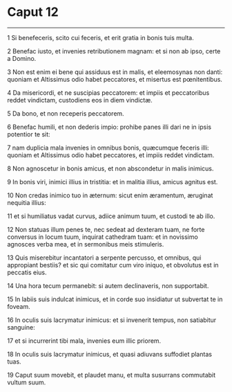 # Caput 12

***

1 Si benefeceris, scito cui feceris, et erit gratia in bonis tuis multa.

2 Benefac iusto, et invenies retributionem magnam: et si non ab ipso, certe a Domino.

3 Non est enim ei bene qui assiduus est in malis, et eleemosynas non danti: quoniam et Altissimus odio habet peccatores, et misertus est pœnitentibus.

4 Da misericordi, et ne suscipias peccatorem: et impiis et peccatoribus reddet vindictam, custodiens eos in diem vindictæ.

5 Da bono, et non receperis peccatorem.

6 Benefac humili, et non dederis impio: prohibe panes illi dari ne in ipsis potentior te sit:

7 nam duplicia mala invenies in omnibus bonis, quæcumque feceris illi: quoniam et Altissimus odio habet peccatores, et impiis reddet vindictam.

8 Non agnoscetur in bonis amicus, et non abscondetur in malis inimicus.

9 In bonis viri, inimici illius in tristitia: et in malitia illius, amicus agnitus est.

10 Non credas inimico tuo in æternum: sicut enim æramentum, æruginat nequitia illius:

11 et si humiliatus vadat curvus, adiice animum tuum, et custodi te ab illo.

12 Non statuas illum penes te, nec sedeat ad dexteram tuam, ne forte conversus in locum tuum, inquirat cathedram tuam: et in novissimo agnosces verba mea, et in sermonibus meis stimuleris.

13 Quis miserebitur incantatori a serpente percusso, et omnibus, qui appropiant bestiis? et sic qui comitatur cum viro iniquo, et obvolutus est in peccatis eius.

14 Una hora tecum permanebit: si autem declinaveris, non supportabit.

15 In labiis suis indulcat inimicus, et in corde suo insidiatur ut subvertat te in foveam.

16 In oculis suis lacrymatur inimicus: et si invenerit tempus, non satiabitur sanguine:

17 et si incurrerint tibi mala, invenies eum illic priorem.

18 In oculis suis lacrymatur inimicus, et quasi adiuvans suffodiet plantas tuas.

19 Caput suum movebit, et plaudet manu, et multa susurrans commutabit vultum suum.

